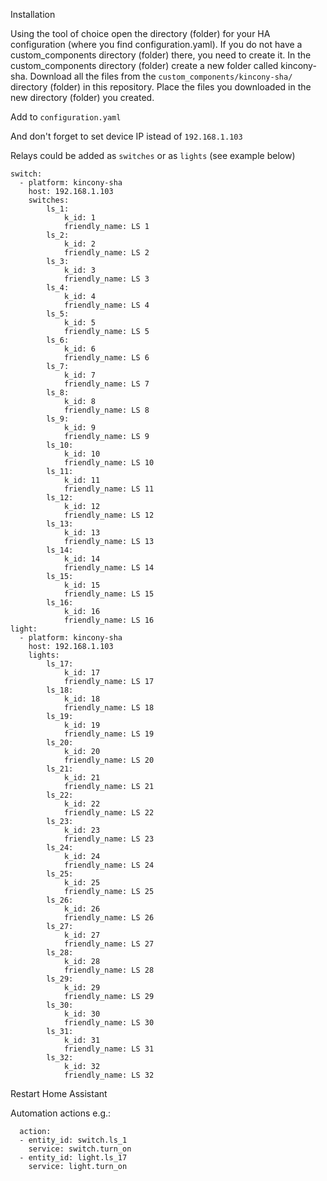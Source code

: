 Installation

Using the tool of choice open the directory (folder) for your HA configuration (where you find configuration.yaml).
If you do not have a custom_components directory (folder) there, you need to create it.
In the custom_components directory (folder) create a new folder called kincony-sha.
Download all the files from the `custom_components/kincony-sha/` directory (folder) in this repository.
Place the files you downloaded in the new directory (folder) you created.

Add to `configuration.yaml`

And don't forget to set device IP istead of `192.168.1.103`

Relays could be added as `switches` or as `lights` (see example below)

```
switch:
  - platform: kincony-sha
    host: 192.168.1.103
    switches:
        ls_1:
            k_id: 1
            friendly_name: LS 1
        ls_2:
            k_id: 2
            friendly_name: LS 2
        ls_3:
            k_id: 3
            friendly_name: LS 3
        ls_4:
            k_id: 4
            friendly_name: LS 4
        ls_5:
            k_id: 5
            friendly_name: LS 5
        ls_6:
            k_id: 6
            friendly_name: LS 6
        ls_7:
            k_id: 7
            friendly_name: LS 7
        ls_8:
            k_id: 8
            friendly_name: LS 8
        ls_9:
            k_id: 9
            friendly_name: LS 9
        ls_10:
            k_id: 10
            friendly_name: LS 10
        ls_11:
            k_id: 11
            friendly_name: LS 11
        ls_12:
            k_id: 12
            friendly_name: LS 12
        ls_13:
            k_id: 13
            friendly_name: LS 13
        ls_14:
            k_id: 14
            friendly_name: LS 14
        ls_15:
            k_id: 15
            friendly_name: LS 15
        ls_16:
            k_id: 16
            friendly_name: LS 16
light: 
  - platform: kincony-sha
    host: 192.168.1.103
    lights:
        ls_17:
            k_id: 17
            friendly_name: LS 17
        ls_18:
            k_id: 18
            friendly_name: LS 18
        ls_19:
            k_id: 19
            friendly_name: LS 19
        ls_20:
            k_id: 20
            friendly_name: LS 20
        ls_21:
            k_id: 21
            friendly_name: LS 21
        ls_22:
            k_id: 22
            friendly_name: LS 22
        ls_23:
            k_id: 23
            friendly_name: LS 23
        ls_24:
            k_id: 24
            friendly_name: LS 24
        ls_25:
            k_id: 25
            friendly_name: LS 25
        ls_26:
            k_id: 26
            friendly_name: LS 26
        ls_27:
            k_id: 27
            friendly_name: LS 27
        ls_28:
            k_id: 28
            friendly_name: LS 28
        ls_29:
            k_id: 29
            friendly_name: LS 29
        ls_30:
            k_id: 30
            friendly_name: LS 30
        ls_31:
            k_id: 31
            friendly_name: LS 31
        ls_32:
            k_id: 32
            friendly_name: LS 32
```


Restart Home Assistant

Automation actions e.g.:
```
  action:
  - entity_id: switch.ls_1
    service: switch.turn_on
  - entity_id: light.ls_17
    service: light.turn_on
```

